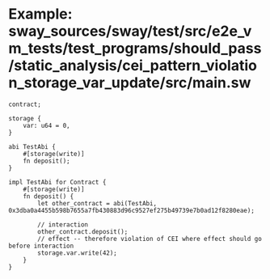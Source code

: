 # Example: sway_sources/sway/test/src/e2e_vm_tests/test_programs/should_pass/static_analysis/cei_pattern_violation_storage_var_update/src/main.sw

```sway
contract;

storage {
    var: u64 = 0,
}

abi TestAbi {
    #[storage(write)]
    fn deposit();
}

impl TestAbi for Contract {
    #[storage(write)]
    fn deposit() {
        let other_contract = abi(TestAbi, 0x3dba0a4455b598b7655a7fb430883d96c9527ef275b49739e7b0ad12f8280eae);

        // interaction
        other_contract.deposit();
        // effect -- therefore violation of CEI where effect should go before interaction
        storage.var.write(42);
    }
}

```

